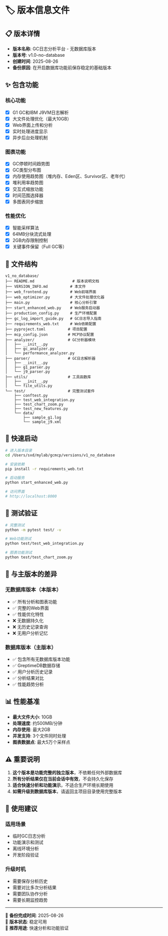 # 🏷️ 版本信息文件

## 📋 版本详情

- **版本名称**: GC日志分析平台 - 无数据库版本
- **版本号**: v1.0-no-database
- **创建时间**: 2025-08-26
- **备份原因**: 在开启数据库功能前保存稳定的基础版本

## ✨ 包含功能

### 核心功能
- [x] G1 GC和IBM J9VM日志解析
- [x] 大文件处理优化（最大10GB）
- [x] Web界面上传和分析
- [x] 实时处理进度显示
- [x] 异步后台处理机制

### 图表功能
- [x] GC停顿时间趋势图
- [x] GC类型分布图  
- [x] 内存使用趋势图（堆内存、Eden区、Survivor区、老年代）
- [x] 堆利用率趋势图
- [x] 交互式缩放功能
- [x] 时间范围选择器
- [x] 多图表同步缩放

### 性能优化
- [x] 智能采样算法
- [x] 64MB分块流式处理
- [x] 2GB内存限制控制
- [x] 关键事件保留（Full GC等）

## 📁 文件结构

```
v1_no_database/
├── README.md                 # 版本说明文档
├── VERSION_INFO.md          # 本文件
├── web_frontend.py          # Web前端界面
├── web_optimizer.py         # 大文件处理优化器
├── main.py                  # 核心分析引擎
├── start_enhanced_web.py    # Web服务启动器
├── production_config.py     # 生产环境配置
├── gc_log_import_guide.py   # GC日志导入指南
├── requirements_web.txt     # Web依赖配置
├── pyproject.toml          # 项目配置
├── mcp_config.json         # MCP协议配置
├── analyzer/               # GC分析器模块
│   ├── __init__.py
│   ├── gc_analyzer.py
│   └── performance_analyzer.py
├── parser/                 # GC日志解析器
│   ├── __init__.py
│   ├── g1_parser.py
│   └── j9_parser.py
├── utils/                  # 工具函数库
│   ├── __init__.py
│   └── file_utils.py
└── test/                   # 完整测试套件
    ├── conftest.py
    ├── test_web_integration.py
    ├── test_chart_zoom.py
    ├── test_new_features.py
    └── data/
        ├── sample_g1.log
        └── sample_j9.xml
```

## 🚀 快速启动

```bash
# 进入版本目录
cd /Users/sxd/mylab/gcmcp/versions/v1_no_database

# 安装依赖
pip install -r requirements_web.txt

# 启动服务
python start_enhanced_web.py

# 访问界面
# http://localhost:8000
```

## 🧪 测试验证

```bash
# 完整测试
python -m pytest test/ -v

# Web功能测试
python test/test_web_integration.py

# 图表功能测试
python test/test_chart_zoom.py
```

## 🔄 与主版本的差异

### 无数据库版本（本版本）
- ✅ 所有分析和图表功能
- ✅ 完整的Web界面
- ✅ 性能优化特性
- ❌ 无数据持久化
- ❌ 无历史记录查询
- ❌ 无用户分析记忆

### 数据库版本（主版本）
- ✅ 包含所有无数据库版本功能
- ✅ GreptimeDB数据存储
- ✅ 用户分析历史记录
- ✅ 分析结果对比
- ✅ 性能趋势分析

## 📊 性能基准

- **最大文件大小**: 10GB
- **处理速度**: 约500MB/分钟
- **内存使用**: 最大2GB
- **并发支持**: 3个文件同时处理
- **图表数据点**: 最大5万个采样点

## ⚠️ 重要说明

1. **这个版本是功能完整的独立版本**，不依赖任何外部数据库
2. **所有分析结果仅在当前会话中有效**，不会持久化保存
3. **适合快速分析和功能演示**，不适合生产环境长期使用
4. **如需升级到数据库版本**，请返回主项目目录使用完整版本

## 🎯 使用建议

### 适用场景
- 临时GC日志分析
- 功能演示和测试
- 离线环境分析
- 开发阶段验证

### 升级时机
- 需要保存分析历史
- 需要对比多次分析结果
- 需要团队协作分析
- 需要长期监控趋势

---

📅 **备份完成时间**: 2025-08-26  
🔖 **版本状态**: 稳定可用  
🎯 **推荐用途**: 快速分析和功能验证